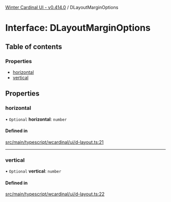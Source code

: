 [Winter Cardinal UI - v0.414.0](../index.md) / DLayoutMarginOptions

# Interface: DLayoutMarginOptions

## Table of contents

### Properties

- [horizontal](DLayoutMarginOptions.md#horizontal)
- [vertical](DLayoutMarginOptions.md#vertical)

## Properties

### horizontal

• `Optional` **horizontal**: `number`

#### Defined in

[src/main/typescript/wcardinal/ui/d-layout.ts:21](https://github.com/winter-cardinal/winter-cardinal-ui/blob/v0.414.0/src/main/typescript/wcardinal/ui/d-layout.ts#L21)

___

### vertical

• `Optional` **vertical**: `number`

#### Defined in

[src/main/typescript/wcardinal/ui/d-layout.ts:22](https://github.com/winter-cardinal/winter-cardinal-ui/blob/v0.414.0/src/main/typescript/wcardinal/ui/d-layout.ts#L22)
